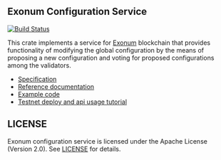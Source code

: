 ## Exonum Configuration Service

[![Build Status](https://travis-ci.org/exonum/exonum.svg?branch=master)](https://travis-ci.org/exonum/exonum)

This crate implements a service for [Exonum] blockchain that provides functionality of modifying
the global configuration by the means of proposing a new configuration and voting for proposed
configurations among the validators.

- [Specification](https://exonum.com/doc/advanced/configuration-updater/)
- [Reference documentation](https://docs.rs/exonum-configuration)
- [Example code](examples/configuration.rs)
- [Testnet deploy and api usage tutorial](doc/testnet-api-tutorial.md)

## LICENSE

Exonum configuration service is licensed under the Apache License (Version 2.0).
See [LICENSE](LICENSE) for details.

[Exonum]: https://github.com/exonum/exonum
